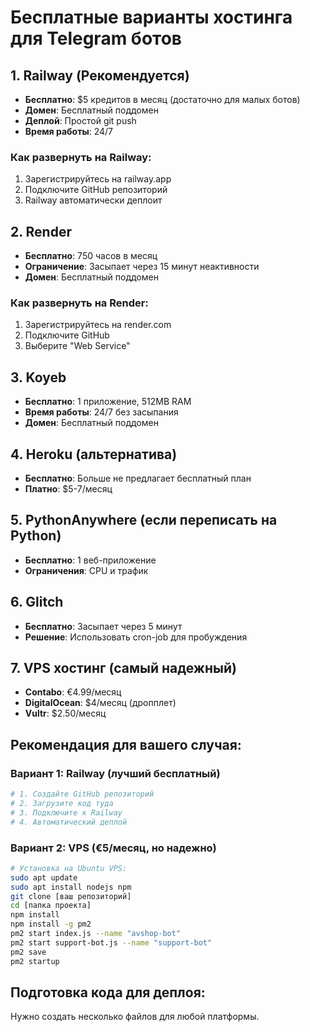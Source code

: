 # Бесплатные варианты хостинга для Telegram ботов

## 1. Railway (Рекомендуется)
- **Бесплатно**: $5 кредитов в месяц (достаточно для малых ботов)
- **Домен**: Бесплатный поддомен
- **Деплой**: Простой git push
- **Время работы**: 24/7

### Как развернуть на Railway:
1. Зарегистрируйтесь на railway.app
2. Подключите GitHub репозиторий
3. Railway автоматически деплоит

## 2. Render
- **Бесплатно**: 750 часов в месяц
- **Ограничение**: Засыпает через 15 минут неактивности
- **Домен**: Бесплатный поддомен

### Как развернуть на Render:
1. Зарегистрируйтесь на render.com
2. Подключите GitHub
3. Выберите "Web Service"

## 3. Koyeb
- **Бесплатно**: 1 приложение, 512MB RAM
- **Время работы**: 24/7 без засыпания
- **Домен**: Бесплатный поддомен

## 4. Heroku (альтернатива)
- **Бесплатно**: Больше не предлагает бесплатный план
- **Платно**: $5-7/месяц

## 5. PythonAnywhere (если переписать на Python)
- **Бесплатно**: 1 веб-приложение
- **Ограничения**: CPU и трафик

## 6. Glitch
- **Бесплатно**: Засыпает через 5 минут
- **Решение**: Использовать cron-job для пробуждения

## 7. VPS хостинг (самый надежный)
- **Contabo**: €4.99/месяц
- **DigitalOcean**: $4/месяц (дропплет)
- **Vultr**: $2.50/месяц

## Рекомендация для вашего случая:

### Вариант 1: Railway (лучший бесплатный)
```bash
# 1. Создайте GitHub репозиторий
# 2. Загрузите код туда
# 3. Подключите к Railway
# 4. Автоматический деплой
```

### Вариант 2: VPS (€5/месяц, но надежно)
```bash
# Установка на Ubuntu VPS:
sudo apt update
sudo apt install nodejs npm
git clone [ваш репозиторий]
cd [папка проекта]
npm install
npm install -g pm2
pm2 start index.js --name "avshop-bot"
pm2 start support-bot.js --name "support-bot"
pm2 save
pm2 startup
```

## Подготовка кода для деплоя:

Нужно создать несколько файлов для любой платформы.